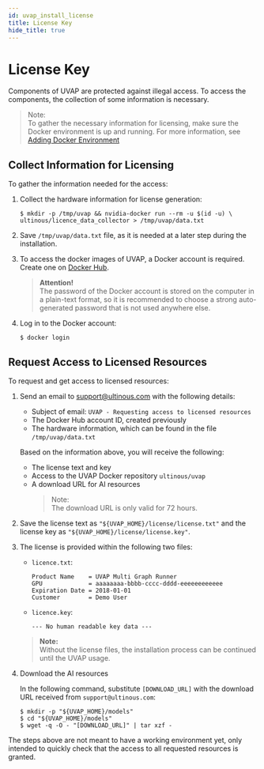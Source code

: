 ```yaml
---
id: uvap_install_license
title: License Key
hide_title: true
---
```


# License Key

Components of UVAP are protected against illegal access. To access the
components, the collection of some information is necessary.

>Note:  
To gather the necessary information for licensing, make sure the Docker
environment is up and running.
For more information, see [Adding Docker Environment]

## Collect Information for Licensing

To gather the information needed for the access:

1. Collect the hardware information for license generation:

   ```text
   $ mkdir -p /tmp/uvap && nvidia-docker run --rm -u $(id -u) \
   ultinous/licence_data_collector > /tmp/uvap/data.txt
   ```

1. Save `/tmp/uvap/data.txt` file, as it is needed at a later step during the
   installation.
   
1. To access the docker images of UVAP, a Docker account is required. Create one on
   <a href="https://hub.docker.com/" target="_blank">Docker Hub</a>.

   > **Attention!**  
   The password of the Docker account is stored on the computer in a plain-text
   format, so it is recommended to choose a strong auto-generated password that
   is not used anywhere else.

1. Log in to the Docker account:

   ```
   $ docker login
   ```

## Request Access to Licensed Resources

To request and get access to licensed resources:

1. Send an email to support@ultinous.com with the following details:

   - Subject of email: `UVAP - Requesting access to licensed resources`
   - The Docker Hub account ID, created previously
   - The hardware information, which can be found in the file `/tmp/uvap/data.txt`

   Based on the information above, you will receive the following:

   - The license text and key
   - Access to the UVAP Docker repository `ultinous/uvap`
   - A download URL for AI resources
     >Note:  
	 The download URL is only valid for 72 hours.

1. Save the license text as `"${UVAP_HOME}/license/license.txt"`
   and the license key as `"${UVAP_HOME}/license/license.key"`.

1. The license is provided within the following two files:

   * `licence.txt`:

     ```text
     Product Name    = UVAP Multi Graph Runner
     GPU             = aaaaaaaa-bbbb-cccc-dddd-eeeeeeeeeeee
     Expiration Date = 2018-01-01
     Customer        = Demo User
     ```

   * `licence.key`:

     ```text
     --- No human readable key data ---
     ```
   
   >**Note:**  
   Without the license files, the installation process can be continued until
   the UVAP usage.

1. Download the AI resources

   In the following command, substitute `[DOWNLOAD_URL]` with the
   download URL received from `support@ultinous.com`:

   ```text
   $ mkdir -p "${UVAP_HOME}/models"
   $ cd "${UVAP_HOME}/models"
   $ wget -q -O - "[DOWNLOAD_URL]" | tar xzf -
   ```

The steps above are not meant to have a working environment yet, only intended
to quickly check that the access to all requested resources is granted.


[Adding Docker Environment]: uvap_install_setup.md#adding-docker-environment